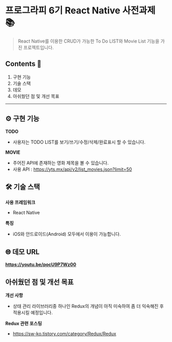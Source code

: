# 프로그라피 6기 React Native 사전과제 📚
> React Native를 이용한 CRUD가 가능한 To Do LIST와 Movie List 기능을 가진 프로젝트입니다.

## Contents 📌
1. 구현 기능  
2. 기술 스택  
3. 데모  
4. 아쉬웠던 점 및 개선 목표

---
## ⚙️ 구현 기능  

**TODO** 

- 사용자는 TODO LIST를 보기/쓰기/수정/삭제/완료표시 할 수 있습니다.

**MOVIE** 

- 주어진 API에 존재하는 영화 제목을 볼 수 있습니다.  
- 사용 API : https://yts.mx/api/v2/list_movies.json?limit=50


## 🛠 기술 스택  

**사용 프레임워크** 

- React Native

**특징** 

- iOS와 안드로이드(Android) 모두에서 이용이 가능합니다.


## 🌐 데모 URL  

**https://youtu.be/pocU9P7Wz00**


## 아쉬웠던 점 및 개선 목표  

**개선 사항** 
- 상태 관리 라이브러리중 하나인 Redux의 개념이 아직 미숙하여 좀 더 익숙해진 후 적용시킬 예정입니다.  

**Redux 관련 포스팅**  
- https://sw-ko.tistory.com/category/Redux/Redux
 
